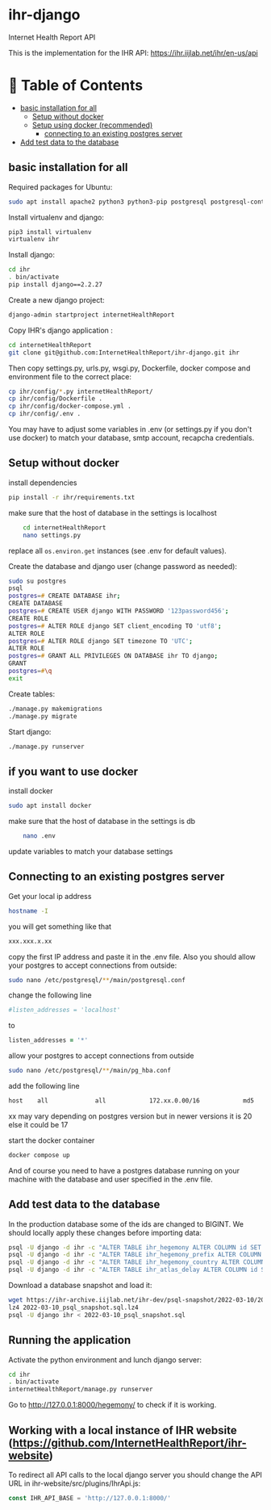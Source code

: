 # ihr-django
Internet Health Report API

This is the implementation for the IHR API: https://ihr.iijlab.net/ihr/en-us/api


# 📝 Table of Contents

- [basic installation for all](#install-all)
  - [Setup without docker](#machine)
  - [Setup using docker (recommended)](#docker)
    - [connecting to an existing postgres server](#docker-psql)
- [Add test data to the database](#add-test-data)


## basic installation for all <a name = "install-all"></a>

Required packages for Ubuntu:
```zsh
sudo apt install apache2 python3 python3-pip postgresql postgresql-contrib
```

Install virtualenv and django:
```zsh
pip3 install virtualenv
virtualenv ihr
```

Install django:
```zsh
cd ihr
. bin/activate
pip install django==2.2.27
```

Create a new django project:
```zsh
django-admin startproject internetHealthReport
```

Copy IHR's django application :
```zsh
cd internetHealthReport
git clone git@github.com:InternetHealthReport/ihr-django.git ihr

```

Then copy settings.py, urls.py, wsgi.py, Dockerfile, docker compose and environment file to the correct place:
```zsh
cp ihr/config/*.py internetHealthReport/
cp ihr/config/Dockerfile .
cp ihr/config/docker-compose.yml .
cp ihr/config/.env .
```
You may have to adjust some variables in .env (or settings.py if you don't use docker) to match your database, smtp account, recapcha credentials.

## Setup without docker <a name = "machine"></a>

install dependencies
```zsh
pip install -r ihr/requirements.txt
```

make sure that the host of database in the settings is localhost
    
```zsh
    cd internetHealthReport
    nano settings.py
```
replace all `os.environ.get` instances (see .env for default values).
    

Create the database and django user (change password as needed):
```zsh
sudo su postgres
psql
postgres=# CREATE DATABASE ihr;
CREATE DATABASE
postgres=# CREATE USER django WITH PASSWORD '123password456';
CREATE ROLE
postgres=# ALTER ROLE django SET client_encoding TO 'utf8';
ALTER ROLE
postgres=# ALTER ROLE django SET timezone TO 'UTC';
ALTER ROLE
postgres=# GRANT ALL PRIVILEGES ON DATABASE ihr TO django;
GRANT
postgres=#\q
exit
```

Create tables:
```zsh
./manage.py makemigrations
./manage.py migrate
```

Start django:
```zsh
./manage.py runserver
```

## if you want to use docker <a name = "docker"></a>


install docker

```zsh
sudo apt install docker
```


make sure that the host of database in the settings is db
    
```zsh
    nano .env
```
update variables to match your database settings
    

## Connecting to an existing postgres server<a name = "docker-psql"></a>

Get your local ip address

```zsh
hostname -I
```
you will get something like that

```zsh
xxx.xxx.x.xx
```
copy the first IP address and paste it in the .env file.
Also you should allow your postgres to accept connections from outside:

```zsh
sudo nano /etc/postgresql/**/main/postgresql.conf
```

change the following line

```zsh
#listen_addresses = 'localhost'
```

to

```zsh
listen_addresses = '*'
```

allow your postgres to accept connections from outside

```zsh
sudo nano /etc/postgresql/**/main/pg_hba.conf
```

add the following line

```zsh
host    all             all            172.xx.0.00/16            md5
```
xx may vary depending on postgres version but in newer versions it is 20 else it could be 17


start the docker container

```zsh
docker compose up
```
And of course you need to have a postgres database running on your machine with the database and user specified in the .env file.

## Add test data to the database <a name = "add-test-data"></a>
In the production database some of the ids are changed to BIGINT. We should
locally apply these changes before importing data:
```zsh
psql -U django -d ihr -c "ALTER TABLE ihr_hegemony ALTER COLUMN id SET DATA TYPE bigint"
psql -U django -d ihr -c "ALTER TABLE ihr_hegemony_prefix ALTER COLUMN id SET DATA TYPE bigint"
psql -U django -d ihr -c "ALTER TABLE ihr_hegemony_country ALTER COLUMN id SET DATA TYPE bigint"
psql -U django -d ihr -c "ALTER TABLE ihr_atlas_delay ALTER COLUMN id SET DATA TYPE bigint"
```

Download a database snapshot and load it:
```zsh
wget https://ihr-archive.iijlab.net/ihr-dev/psql-snapshot/2022-03-10/2022-03-10_psql_snapshot.sql.lz4 
lz4 2022-03-10_psql_snapshot.sql.lz4 
psql -U django ihr < 2022-03-10_psql_snapshot.sql
```

## Running the application
Activate the python environment and lunch django server:
```zsh
cd ihr 
. bin/activate
internetHealthReport/manage.py runserver
```
Go to http://127.0.0.1:8000/hegemony/ to check if it is working.

## Working with a local instance of IHR website (https://github.com/InternetHealthReport/ihr-website)
To redirect all API calls to the local django server you should change the API
URL in ihr-website/src/plugins/IhrApi.js:
```js
const IHR_API_BASE = 'http://127.0.0.1:8000/'
```

